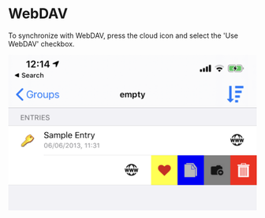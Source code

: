 # WebDAV

To synchronize with WebDAV, press the cloud icon and select the 'Use WebDAV' checkbox.

![Cloud provider page](../../.gitbook/assets/image%20%286%29.png)

